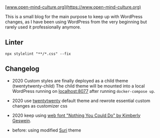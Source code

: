 [www.open-mind-culture.org](https://www.open-mind-culture.org)

This is a small blog for the main purpose to keep up with WordPress changes,
as I have been using WordPress from the very beginning but rarely used it professionally anymore.

## Linter

```
npx stylelint "**/*.css" --fix
```

## Changelog

- 2020 Custom styles are finally deployed as a child theme (twentytwenty-child)
The child theme will be mounted into a local WordPress running on [localhost:8077](http://localhost:8077)
after running `docker-compose up`.

- 2020 use [twentytwenty](https://wordpress.org/themes/twentytwenty/) default theme and rewrote essential custom changes as customizer css

- 2020 keep using [web font "Nothing You Could Do" by Kimberly Geswein](http://www.kimberlygeswein.com/).

- before: using modified [Suri](https://wordpress.org/themes/suri/) theme
